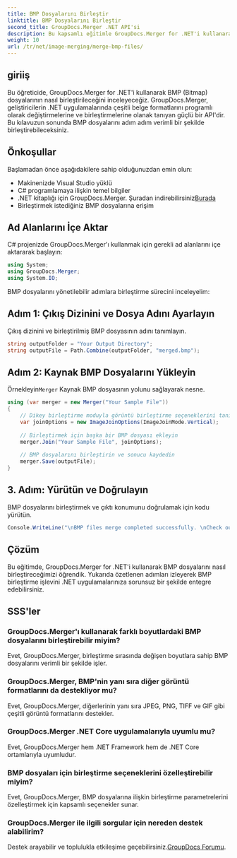 ```yaml
---
title: BMP Dosyalarını Birleştir
linktitle: BMP Dosyalarını Birleştir
second_title: GroupDocs.Merger .NET API'si
description: Bu kapsamlı eğitimle GroupDocs.Merger for .NET'i kullanarak BMP dosyalarını nasıl birleştireceğinizi öğrenin. .NET uygulamalarınızı verimli bir şekilde geliştirin.
weight: 10
url: /tr/net/image-merging/merge-bmp-files/
---
```

## giriiş
Bu öğreticide, GroupDocs.Merger for .NET'i kullanarak BMP (Bitmap) dosyalarının nasıl birleştirileceğini inceleyeceğiz. GroupDocs.Merger, geliştiricilerin .NET uygulamalarında çeşitli belge formatlarını programlı olarak değiştirmelerine ve birleştirmelerine olanak tanıyan güçlü bir API'dir. Bu kılavuzun sonunda BMP dosyalarını adım adım verimli bir şekilde birleştirebileceksiniz.
## Önkoşullar
Başlamadan önce aşağıdakilere sahip olduğunuzdan emin olun:
- Makinenizde Visual Studio yüklü
- C# programlamaya ilişkin temel bilgiler
-  .NET kitaplığı için GroupDocs.Merger. Şuradan indirebilirsiniz[Burada](https://releases.groupdocs.com/merger/net/)
- Birleştirmek istediğiniz BMP dosyalarına erişim
## Ad Alanlarını İçe Aktar
C# projenizde GroupDocs.Merger'ı kullanmak için gerekli ad alanlarını içe aktararak başlayın:
```csharp
using System; 
using GroupDocs.Merger;
using System.IO;
```
BMP dosyalarını yönetilebilir adımlara birleştirme sürecini inceleyelim:
## Adım 1: Çıkış Dizinini ve Dosya Adını Ayarlayın
Çıkış dizinini ve birleştirilmiş BMP dosyasının adını tanımlayın.
```csharp
string outputFolder = "Your Output Directory";
string outputFile = Path.Combine(outputFolder, "merged.bmp");
```
## Adım 2: Kaynak BMP Dosyalarını Yükleyin
 Örnekleyin`Merger` Kaynak BMP dosyasının yolunu sağlayarak nesne.
```csharp
using (var merger = new Merger("Your Sample File"))
{
    // Dikey birleştirme moduyla görüntü birleştirme seçeneklerini tanımlayın
    var joinOptions = new ImageJoinOptions(ImageJoinMode.Vertical);
    
    // Birleştirmek için başka bir BMP dosyası ekleyin
    merger.Join("Your Sample File", joinOptions);
    
    // BMP dosyalarını birleştirin ve sonucu kaydedin
    merger.Save(outputFile);
}
```
## 3. Adım: Yürütün ve Doğrulayın
BMP dosyalarını birleştirmek ve çıktı konumunu doğrulamak için kodu yürütün.
```csharp
Console.WriteLine("\nBMP files merge completed successfully. \nCheck output in {0}", outputFolder);
```
## Çözüm
Bu eğitimde, GroupDocs.Merger for .NET'i kullanarak BMP dosyalarını nasıl birleştireceğimizi öğrendik. Yukarıda özetlenen adımları izleyerek BMP birleştirme işlevini .NET uygulamalarınıza sorunsuz bir şekilde entegre edebilirsiniz.

## SSS'ler
### GroupDocs.Merger'ı kullanarak farklı boyutlardaki BMP dosyalarını birleştirebilir miyim?
Evet, GroupDocs.Merger, birleştirme sırasında değişen boyutlara sahip BMP dosyalarını verimli bir şekilde işler.
### GroupDocs.Merger, BMP'nin yanı sıra diğer görüntü formatlarını da destekliyor mu?
Evet, GroupDocs.Merger, diğerlerinin yanı sıra JPEG, PNG, TIFF ve GIF gibi çeşitli görüntü formatlarını destekler.
### GroupDocs.Merger .NET Core uygulamalarıyla uyumlu mu?
Evet, GroupDocs.Merger hem .NET Framework hem de .NET Core ortamlarıyla uyumludur.
### BMP dosyaları için birleştirme seçeneklerini özelleştirebilir miyim?
Evet, GroupDocs.Merger, BMP dosyalarına ilişkin birleştirme parametrelerini özelleştirmek için kapsamlı seçenekler sunar.
### GroupDocs.Merger ile ilgili sorgular için nereden destek alabilirim?
 Destek arayabilir ve toplulukla etkileşime geçebilirsiniz.[GroupDocs Forumu](https://forum.groupdocs.com/c/merger/32).